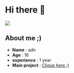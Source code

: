 <h1> Hi there 👋</h1>

<img src= "https://media.discordapp.net/attachments/1135971296774193223/1142115334392909844/Sans_titre-1.png?width=1440&height=480">


<h2>About me ;)</h2>

<ul>
  <li> <b>Name</b> : adn </li>
  <li> <b>Age</b> : 16 </li>
  <li> <b>experience</b> : 1 year </li>
  <li> <b>Main project</b> : <a href = "https://github.com/Hubadn/shopmanager-bot"> Clique here ;)</a> </li>
</ul>

